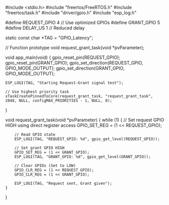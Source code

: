 #include <stdio.h>
#include "freertos/FreeRTOS.h"
#include "freertos/task.h"
#include "driver/gpio.h"
#include "esp_log.h"

#define REQUEST_GPIO 4  // Use optimized GPIOs
#define GRANT_GPIO 5
#define DELAY_US 1  // Reduced delay

static const char *TAG = "GPIO_Latency";

// Function prototype
void request_grant_task(void *pvParameter);

void app_main(void) {
    gpio_reset_pin(REQUEST_GPIO);
    gpio_reset_pin(GRANT_GPIO);
    gpio_set_direction(REQUEST_GPIO, GPIO_MODE_OUTPUT);
    gpio_set_direction(GRANT_GPIO, GPIO_MODE_OUTPUT);

    ESP_LOGI(TAG, "Starting Request-Grant signal test");

    // Use highest priority task
    xTaskCreatePinnedToCore(request_grant_task, "request_grant_task", 2048, NULL, configMAX_PRIORITIES - 1, NULL, 0);
}

void request_grant_task(void *pvParameter) {
    while (1) {
        // Set request GPIO HIGH using direct register access
        GPIO_SET_REG = (1 << REQUEST_GPIO);
        
        // Read GPIO state
        ESP_LOGI(TAG, "REQUEST_GPIO: %d", gpio_get_level(REQUEST_GPIO));

        // Set grant GPIO HIGH
        GPIO_SET_REG = (1 << GRANT_GPIO);
        ESP_LOGI(TAG, "GRANT_GPIO: %d", gpio_get_level(GRANT_GPIO));

        // Clear GPIOs (Set to LOW)
        GPIO_CLR_REG = (1 << REQUEST_GPIO);
        GPIO_CLR_REG = (1 << GRANT_GPIO);

        ESP_LOGI(TAG, "Request sent, Grant given");
    }
}
